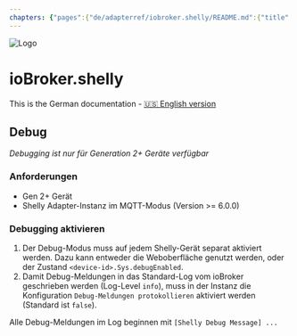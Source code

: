 ```yaml
---
chapters: {"pages":{"de/adapterref/iobroker.shelly/README.md":{"title":{"de":"ioBroker.shelly"},"content":"de/adapterref/iobroker.shelly/README.md"},"de/adapterref/iobroker.shelly/protocol-coap.md":{"title":{"de":"ioBroker.shelly"},"content":"de/adapterref/iobroker.shelly/protocol-coap.md"},"de/adapterref/iobroker.shelly/protocol-mqtt.md":{"title":{"de":"ioBroker.shelly"},"content":"de/adapterref/iobroker.shelly/protocol-mqtt.md"},"de/adapterref/iobroker.shelly/restricted-login.md":{"title":{"de":"ioBroker.shelly"},"content":"de/adapterref/iobroker.shelly/restricted-login.md"},"de/adapterref/iobroker.shelly/state-changes.md":{"title":{"de":"ioBroker.shelly"},"content":"de/adapterref/iobroker.shelly/state-changes.md"},"de/adapterref/iobroker.shelly/faq.md":{"title":{"de":"ioBroker.shelly"},"content":"de/adapterref/iobroker.shelly/faq.md"},"de/adapterref/iobroker.shelly/debug.md":{"title":{"de":"ioBroker.shelly"},"content":"de/adapterref/iobroker.shelly/debug.md"}}}
---
```

![Logo](../../admin/shelly.png)

# ioBroker.shelly

This is the German documentation - [🇺🇸 English version](../en/debug.md)

## Debug

*Debugging ist nur für Generation 2+ Geräte verfügbar*

### Anforderungen

- Gen 2+ Gerät
- Shelly Adapter-Instanz im MQTT-Modus (Version >= 6.0.0)

### Debugging aktivieren

1. Der Debug-Modus muss auf jedem Shelly-Gerät separat aktiviert werden. Dazu kann entweder die Weboberfläche genutzt werden, oder der Zustand `<device-id>.Sys.debugEnabled`.
2. Damit Debug-Meldungen in das Standard-Log vom ioBroker geschrieben werden (Log-Level `info`), muss in der Instanz die Konfiguration `Debug-Meldungen protokollieren` aktiviert werden (Standard ist `false`).

Alle Debug-Meldungen im Log beginnen mit `[Shelly Debug Message] ...`
